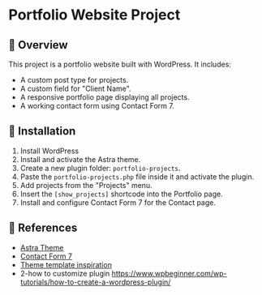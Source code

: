 # Portfolio Website Project

## 📌 Overview
This project is a portfolio website built with WordPress. It includes:
- A custom post type for projects.
- A custom field for "Client Name".
- A responsive portfolio page displaying all projects.
- A working contact form using Contact Form 7.

## 🔧 Installation
1. Install WordPress
2. Install and activate the Astra theme.
3. Create a new plugin folder: `portfolio-projects`.
4. Paste the `portfolio-projects.php` file inside it and activate the plugin.
5. Add projects from the "Projects" menu.
6. Insert the `[show_projects]` shortcode into the Portfolio page.
7. Install and configure Contact Form 7 for the Contact page.

## 🔗 References
- [Astra Theme](https://wpastra.com/)
- [Contact Form 7](https://wordpress.org/plugins/contact-form-7/)
- [Theme template inspiration](https://themewagon.github.io/ninestars/)
- 2-how to customize plugin 
https://www.wpbeginner.com/wp-tutorials/how-to-create-a-wordpress-plugin/
